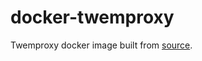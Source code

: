 # docker-twemproxy

Twemproxy docker image built from [source](https://github.com/twitter/twemproxy).

